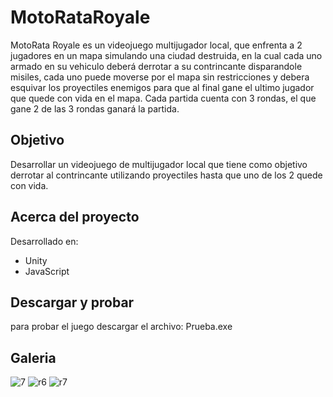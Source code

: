 # MotoRataRoyale

MotoRata Royale es un videojuego multijugador local, que enfrenta a 2 jugadores en un mapa simulando una ciudad destruida, en la cual cada uno armado en su vehiculo deberá derrotar a su contrincante disparandole misiles, cada uno puede moverse por el mapa sin restricciones y debera esquivar los proyectiles enemigos para que al final gane el ultimo jugador que quede con vida en el mapa. Cada partida cuenta con 3 rondas, el que gane 2 de las 3 rondas ganará la partida.

## Objetivo
Desarrollar un videojuego de multijugador local que tiene como objetivo derrotar al contrincante utilizando proyectiles hasta que uno de los 2 quede con vida.

## Acerca del proyecto
Desarrollado en: 
  - Unity 
  - JavaScript

## Descargar y probar

para probar el juego descargar el archivo: Prueba.exe



    
## Galeria
![7](https://user-images.githubusercontent.com/42383412/111051938-da3c3500-8424-11eb-9dd3-3cda553319b3.JPG)
![r6](https://user-images.githubusercontent.com/42383412/111051931-cf81a000-8424-11eb-8cb6-a73f2a018513.gif)
![r7](https://user-images.githubusercontent.com/42383412/111051971-fcce4e00-8424-11eb-8713-9ff475bb4fd9.gif)


